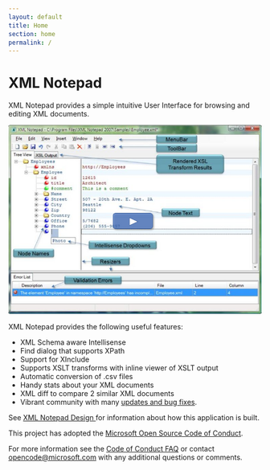 ```yaml
---
layout: default
title: Home
section: home
permalink: /
---
```


# XML Notepad

XML Notepad provides a simple intuitive User Interface for browsing and editing XML documents.

[![image](assets/images/help.png)](https://youtu.be/dtuSI4ZDZxg)

XML Notepad provides the following useful features:
- XML Schema aware Intellisense
- Find dialog that supports XPath
- Support for XInclude
- Supports XSLT transforms with inline viewer of XSLT output
- Automatic conversion of .csv files
- Handy stats about your XML documents
- XML diff to compare 2 similar XML documents
- Vibrant community with many [updates and bug fixes](http://www.lovettsoftware.com/downloads/XmlNotepad/Updates.xml).

See [XML Notepad Design ](XmlNotepadDesign) for information about how this application is built.

This project has adopted the [Microsoft Open Source Code of Conduct](https://opensource.microsoft.com/codeofconduct/).

For more information see the [Code of Conduct FAQ](https://opensource.microsoft.com/codeofconduct/faq/) or contact [opencode@microsoft.com](mailto:opencode@microsoft.com) with any additional questions or comments.
